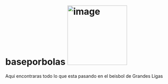 # baseporbolas <img width="186" height="186" alt="image" src="https://github.com/user-attachments/assets/c20cc26c-6a7f-4b65-ae86-8213073a762c" />

Aqui encontraras todo lo que esta pasando en el beisbol de Grandes Ligas
